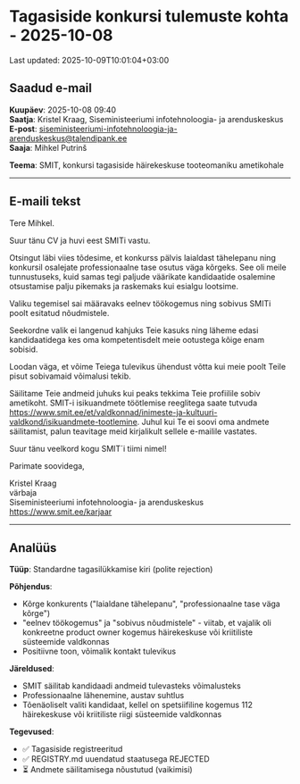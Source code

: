 # Tagasiside konkursi tulemuste kohta - 2025-10-08

Last updated: 2025-10-09T10:01:04+03:00

## Saadud e-mail

**Kuupäev**: 2025-10-08 09:40  
**Saatja**: Kristel Kraag, Siseministeeriumi infotehnoloogia- ja arenduskeskus  
**E-post**: <siseministeeriumi-infotehnoloogia-ja-arenduskeskus@talendipank.ee>  
**Saaja**: Mihkel Putrinš

**Teema**: SMIT, konkursi tagasiside häirekeskuse tooteomaniku ametikohale

---

## E-maili tekst

Tere Mihkel.

Suur tänu CV ja huvi eest SMITi vastu.

Otsingut läbi viies tõdesime, et konkurss pälvis laialdast tähelepanu ning konkursil osalejate professionaalne tase osutus väga kõrgeks. See oli meile tunnustuseks, kuid samas tegi paljude väärikate kandidaatide osalemine otsustamise palju pikemaks ja raskemaks kui esialgu lootsime.

Valiku tegemisel sai määravaks eelnev töökogemus ning sobivus SMITi poolt esitatud nõudmistele.

Seekordne valik ei langenud kahjuks Teie kasuks ning läheme edasi kandidaatidega kes oma kompetentisdelt meie ootustega kõige enam sobisid.

Loodan väga, et võime Teiega tulevikus ühendust võtta kui meie poolt Teile pisut sobivamaid võimalusi tekib.

Säilitame Teie andmeid juhuks kui peaks tekkima Teie profiilile sobiv ametikoht.
SMIT-i isikuandmete töötlemise reeglitega saate tutvuda <https://www.smit.ee/et/valdkonnad/inimeste-ja-kultuuri-valdkond/isikuandmete-tootlemine>.
Juhul kui Te ei soovi oma andmete säilitamist, palun teavitage meid kirjalikult sellele e-mailile vastates.

Suur tänu veelkord kogu SMIT´i tiimi nimel!

Parimate soovidega,

Kristel Kraag  
värbaja  
Siseministeeriumi infotehnoloogia- ja arenduskeskus  
<https://www.smit.ee/karjaar>

---

## Analüüs

**Tüüp**: Standardne tagasilükkamise kiri (polite rejection)

**Põhjendus**:

- Kõrge konkurents ("laialdane tähelepanu", "professionaalne tase väga kõrge")
- "eelnev töökogemus" ja "sobivus nõudmistele" - viitab, et vajalik oli konkreetne product owner kogemus häirekeskuse või kriitiliste süsteemide valdkonnas
- Positiivne toon, võimalik kontakt tulevikus

**Järeldused**:

- SMIT säilitab kandidaadi andmeid tulevasteks võimalusteks
- Professionaalne lähenemine, austav suhtlus
- Tõenäoliselt valiti kandidaat, kellel on spetsiifiline kogemus 112 häirekeskuse või kriitiliste riigi süsteemide valdkonnas

**Tegevused**:

- ✅ Tagasiside registreeritud
- ✅ REGISTRY.md uuendatud staatusega REJECTED
- ⏳ Andmete säilitamisega nõustutud (vaikimisi)
